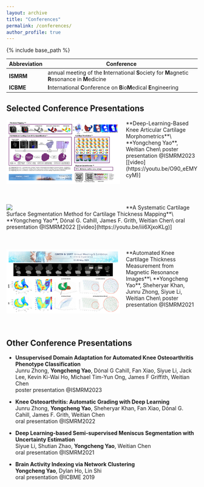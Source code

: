 ```yaml
---
layout: archive
title: "Conferences"
permalink: /conferences/
author_profile: true
---
```


{% include base_path %}


| Abbreviation | Conference                                                   |
| ------------ | ------------------------------------------------------------ |
| **ISMRM**    | annual meeting of the **I**nternational **S**ociety for **M**agnetic **R**esonance in **M**edicine |
| **ICBME**    | **I**nternational **C**onference on **B**io**M**edical **E**ngineering |



Selected Conference Presentations
------

<img align="left" width="300" src="/_pages/conference.assets/conference-ISMRM23.png" style="margin-right: 15px" /> 
**Deep-Learning-Based Knee Articular Cartilage Morphometrics**\
**Yongcheng Yao**, Weitian Chen\
poster presentation @ISMRM2023  [[video](https://youtu.be/O90_eEMYcyM)]<br />
<br /><br /><br /><br />

<img align="left" width="300" src="/_pages/conference.assets/conference-ISMRM22.png" style="margin-right: 15px" /> 
**A Systematic Cartilage Surface Segmentation Method for Cartilage Thickness Mapping**\
**Yongcheng Yao**, Dόnal G. Cahill, James F. Grith, Weitian Chen\
oral presentation @ISMRM2022 [[video](https://youtu.be/iii6XjxoKLg)]<br />
<br /><br /><br />

<img align="left" width="300" src="/_pages/conference.assets/conference-ISMRM21.png" style="margin-right: 15px" /> 
**Automated Knee Cartilage Thickness Measurement from Magnetic Resonance Images**\
**Yongcheng Yao**, Sheheryar Khan, Junru Zhong, Siyue Li, Weitian Chen\
poster presentation @ISMRM2021 <br />
<br /><br /><br />



Other Conference Presentations
------

* **Unsupervised Domain Adaptation for Automated Knee Osteoarthritis Phenotype Classification**\
Junru Zhong, **Yongcheng Yao**, Dόnal G Cahill, Fan Xiao, Siyue Li, Jack Lee, Kevin Ki-Wai Ho, Michael Tim-Yun Ong, James F Griffith, Weitian Chen\
poster presentation @ISMRM2023 

* **Knee Osteoarthritis: Automatic Grading with Deep Learning**\
Junru Zhong, **Yongcheng Yao**, Sheheryar Khan, Fan Xiao, Dόnal G. Cahill, James F. Grith, Weitian Chen\
oral presentation @ISMRM2022

* **Deep Learning-based Semi-supervised Meniscus Segmentation with Uncertainty Estimation**\
Siyue Li, Shutian Zhao, **Yongcheng Yao**, Weitian Chen\
oral presentation @ISMRM2021

* **Brain Activity Indexing via Network Clustering**\
**Yongcheng Yao**, Dylan Ho, Lin Shi\
oral presentation @ICBME 2019